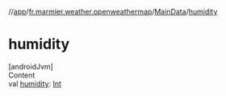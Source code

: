 //[app](../../../index.md)/[fr.marmier.weather.openweathermap](../index.md)/[MainData](index.md)/[humidity](humidity.md)



# humidity  
[androidJvm]  
Content  
val [humidity](humidity.md): [Int](https://kotlinlang.org/api/latest/jvm/stdlib/kotlin/-int/index.html)  



